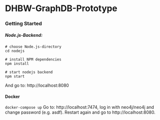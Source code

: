 # DHBW-GraphDB-Prototype

### Getting Started




##### Node.js-Backend:
```
# choose Node.js-directory
cd nodejs 

# install NPM dependencies
npm install

# start nodejs backend
npm start

```

And go to: http://localhost:8080


#### Docker
```docker-compose up```
Go to: http://localhost:7474, log in with neo4j/neo4j and change password (e.g. asdf).
Restart again and go to http://localhost:8080.